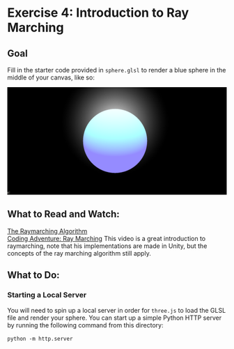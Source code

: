 # Exercise 4: Introduction to Ray Marching

## Goal

Fill in the starter code provided in `sphere.glsl` to render a blue sphere in
the middle of your canvas, like so:

![Sphere with Raymarching](/img/sphere.png)

## What to Read and Watch:

[The Raymarching Algorithm](http://jamie-wong.com/2016/07/15/ray-marching-signed-distance-functions/#the-raymarching-algorithm)  
[Coding Adventure: Ray Marching](https://www.youtube.com/watch?v=Cp5WWtMoeKg)
This video is a great introduction to raymarching, note that his implementations
are made in Unity, but the concepts of the ray marching algorithm still apply.

## What to Do:

### Starting a Local Server

You will need to spin up a local server in order for `three.js` to load the GLSL
file and render your sphere. You can start up a simple Python HTTP server by
running the following command from this directory:

```
python -m http.server
```
